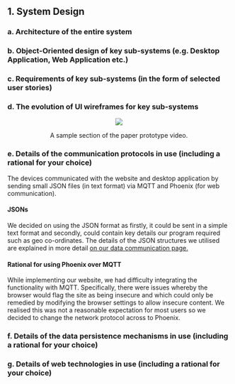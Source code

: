 ## 1. System Design

### a. Architecture of the entire system

### b. Object-Oriented design of key sub-systems (e.g. Desktop Application, Web Application etc.)

### c. Requirements of key sub-systems (in the form of selected user stories)

### d. The evolution of UI wireframes for key sub-systems

<p align="center">
  <img src="https://github.com/HumphreyCurtis/GuardianCycle/blob/master/portfolio/media/paper-prototype-gif.gif?raw=true">
</p>
<p align="center">
  A sample section of the paper prototype video.
</p>

### e. Details of the communication protocols in use (including a rational for your choice)
The devices communicated with the website and desktop application by sending small JSON files (in text format) via MQTT and Phoenix (for web communication).

#### JSONs
We decided on using the JSON format as firstly, it could be sent in a simple text format and secondly, could contain key details our program required such as geo co-ordinates. The details of the JSON structures we utilised are explained in more detail [on our data communication page.](https://github.com/HumphreyCurtis/GuardianCycle/tree/master/data-communication)

#### Rational for using Phoenix over MQTT
While implementing our website, we had difficulty integrating the functionality with MQTT. Specifically, there were issues whereby the browser would flag the site as being insecure and which could only be remedied by modifying the browser settings to allow insecure content. We realised this was not a reasonable expectation for most users so we decided to change the network protocol across to Phoenix. 

### f. Details of the data persistence mechanisms in use (including a rational for your choice)

### g. Details of web technologies in use (including a rational for your choice)
